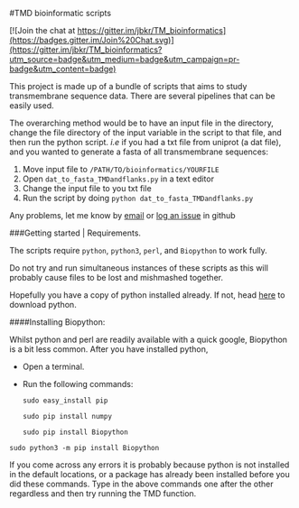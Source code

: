 #TMD bioinformatic scripts

[![Join the chat at https://gitter.im/jbkr/TM_bioinformatics](https://badges.gitter.im/Join%20Chat.svg)](https://gitter.im/jbkr/TM_bioinformatics?utm_source=badge&utm_medium=badge&utm_campaign=pr-badge&utm_content=badge)

This project is made up of a bundle of scripts that aims to study transmembrane sequence data. There are several pipelines that can be easily used.

The overarching method would be to have an input file in the directory, change the file directory of the input variable in the script to that file, and then run the python script. *i.e* if you had a txt file from uniprot (a dat file), and you wanted to generate a fasta of all transmembrane sequences:

 1. Move input file to `/PATH/TO/bioinformatics/YOURFILE`
 1. Open `dat_to_fasta_TMDandflanks.py` in a text editor
 2. Change the input file to you txt file
 3. Run the script by doing `python dat_to_fasta_TMDandflanks.py`

Any problems, let me know by [email](mailto:baker.james.jb@gmail.com) or [log an issue](https://github.com/jbkr/bioinformatics/issues) in github


###Getting started | Requirements.

The scripts require `python`, `python3`, `perl`, and `Biopython` to work fully.

Do not try and run simultaneous instances of these scripts as this will probably cause files to be lost and mishmashed together.

Hopefully you have a copy of python installed already. If not, head [here](https://www.python.org/downloads/) to download python.

####Installing Biopython:

Whilst python and perl are readily available with a  quick google, Biopython is a bit less common. After you have installed python,

 - Open a terminal.
 - Run the following commands:

 	`sudo easy_install pip`

 	`sudo pip install numpy`

	`sudo pip install Biopython`

  `sudo python3 -m pip install Biopython`

If you come across any errors it is probably because python is not installed in the default locations, or a package has already been installed before you did these commands. Type in the above commands one after the other regardless and then try running the TMD function.
